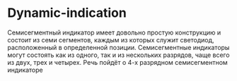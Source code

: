 # Dynamic-indication
Семисегментный индикатор имеет довольно простую конструкцию и состоит из семи сегментов, каждым из которых служит светодиод, расположенный в определенной позиции. Семисегментные индикаторы могут состоять как из одного, так и из нескольких разрядов, чаще всего из двух, трех и четырех.  Речь пойдёт о 4-х разрядном семисегментном индикаторе
